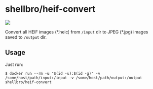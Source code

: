 # shellbro/heif-convert

[![](https://img.shields.io/docker/cloud/build/shellbro/heif-convert)](https://hub.docker.com/r/shellbro/heif-convert/)

Convert all HEIF images (&ast;.heic) from `/input` dir to JPEG (&ast;.jpg)
images saved to `/output` dir.

## Usage

Just run:

```
$ docker run --rm -u "$(id -u):$(id -g)" -v /some/host/path/input:/input -v /some/host/path/output:/output shellbro/heif-convert
```
